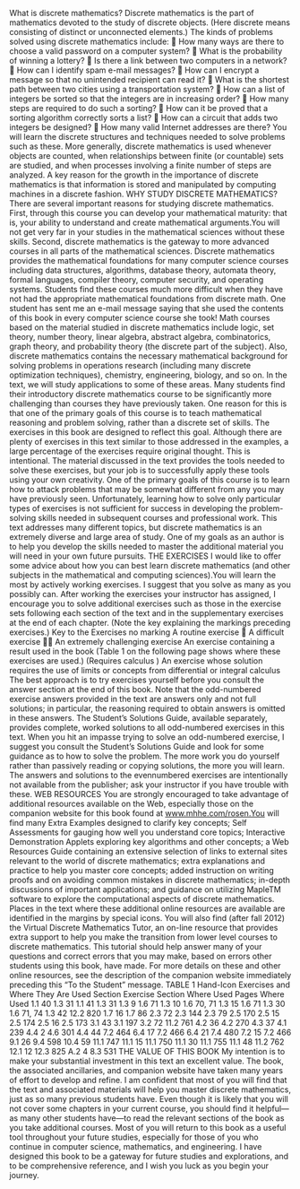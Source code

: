 What is discrete mathematics? Discrete mathematics is the part of mathematics devoted to
the study of discrete objects. (Here discrete means consisting of distinct or unconnected
elements.) The kinds of problems solved using discrete mathematics include:
 How many ways are there to choose a valid password on a computer system?
 What is the probability of winning a lottery?
 Is there a link between two computers in a network?
 How can I identify spam e-mail messages?
 How can I encrypt a message so that no unintended recipient can read it?
 What is the shortest path between two cities using a transportation system?
 How can a list of integers be sorted so that the integers are in increasing order?
 How many steps are required to do such a sorting?
 How can it be proved that a sorting algorithm correctly sorts a list?
 How can a circuit that adds two integers be designed?
 How many valid Internet addresses are there?
You will learn the discrete structures and techniques needed to solve problems such as these.
More generally, discrete mathematics is used whenever objects are counted, when relationships
between finite (or countable) sets are studied, and when processes involving a finite number
of steps are analyzed. A key reason for the growth in the importance of discrete mathematics is
that information is stored and manipulated by computing machines in a discrete fashion.
WHY STUDY DISCRETE MATHEMATICS? There are several important reasons for
studying discrete mathematics. First, through this course you can develop your mathematical
maturity: that is, your ability to understand and create mathematical arguments.You will not get
very far in your studies in the mathematical sciences without these skills.
Second, discrete mathematics is the gateway to more advanced courses in all parts of
the mathematical sciences. Discrete mathematics provides the mathematical foundations for
many computer science courses including data structures, algorithms, database theory, automata
theory, formal languages, compiler theory, computer security, and operating systems. Students
find these courses much more difficult when they have not had the appropriate mathematical
foundations from discrete math. One student has sent me an e-mail message saying that she
used the contents of this book in every computer science course she took!
Math courses based on the material studied in discrete mathematics include logic, set theory,
number theory, linear algebra, abstract algebra, combinatorics, graph theory, and probability
theory (the discrete part of the subject).
Also, discrete mathematics contains the necessary mathematical background for solving
problems in operations research (including many discrete optimization techniques), chemistry,
engineering, biology, and so on. In the text, we will study applications to some of these areas.
Many students find their introductory discrete mathematics course to be significantly more
challenging than courses they have previously taken. One reason for this is that one of the
primary goals of this course is to teach mathematical reasoning and problem solving, rather
than a discrete set of skills. The exercises in this book are designed to reflect this goal. Although
there are plenty of exercises in this text similar to those addressed in the examples, a large
percentage of the exercises require original thought. This is intentional. The material discussed
in the text provides the tools needed to solve these exercises, but your job is to successfully
apply these tools using your own creativity. One of the primary goals of this course is to learn
how to attack problems that may be somewhat different from any you may have previously
seen. Unfortunately, learning how to solve only particular types of exercises is not sufficient for
success in developing the problem-solving skills needed in subsequent courses and professional
work. This text addresses many different topics, but discrete mathematics is an extremely diverse
and large area of study. One of my goals as an author is to help you develop the skills needed
to master the additional material you will need in your own future pursuits.
THE EXERCISES I would like to offer some advice about how you can best learn discrete
mathematics (and other subjects in the mathematical and computing sciences).You will learn the
most by actively working exercises. I suggest that you solve as many as you possibly can. After
working the exercises your instructor has assigned, I encourage you to solve additional exercises
such as those in the exercise sets following each section of the text and in the supplementary
exercises at the end of each chapter. (Note the key explaining the markings preceding exercises.)
Key to the Exercises
no marking A routine exercise
∗ A difficult exercise
∗∗ An extremely challenging exercise
An exercise containing a result used in the book (Table 1 on the
following page shows where these exercises are used.)
(Requires calculus ) An exercise whose solution requires the use of limits or concepts
from differential or integral calculus
The best approach is to try exercises yourself before you consult the answer section at the
end of this book. Note that the odd-numbered exercise answers provided in the text are answers
only and not full solutions; in particular, the reasoning required to obtain answers is omitted in
these answers. The Student’s Solutions Guide, available separately, provides complete, worked
solutions to all odd-numbered exercises in this text. When you hit an impasse trying to solve an
odd-numbered exercise, I suggest you consult the Student’s Solutions Guide and look for some
guidance as to how to solve the problem. The more work you do yourself rather than passively
reading or copying solutions, the more you will learn. The answers and solutions to the evennumbered
exercises are intentionally not available from the publisher; ask your instructor if you
have trouble with these.
WEB RESOURCES You are strongly encouraged to take advantage of additional resources
available on the Web, especially those on the companion website for this book found
at www.mhhe.com/rosen.You will find many Extra Examples designed to clarify key concepts;
Self Assessments for gauging how well you understand core topics; Interactive Demonstration
Applets exploring key algorithms and other concepts; a Web Resources Guide containing an
extensive selection of links to external sites relevant to the world of discrete mathematics; extra
explanations and practice to help you master core concepts; added instruction on writing proofs
and on avoiding common mistakes in discrete mathematics; in-depth discussions of important
applications; and guidance on utilizing MapleTM software to explore the computational aspects
of discrete mathematics. Places in the text where these additional online resources are available
are identified in the margins by special icons. You will also find (after fall 2012) the Virtual
Discrete Mathematics Tutor, an on-line resource that provides extra support to help you make
the transition from lower level courses to discrete mathematics. This tutorial should help answer
many of your questions and correct errors that you may make, based on errors other students
using this book, have made. For more details on these and other online resources, see the
description of the companion website immediately preceding this “To the Student” message.
TABLE 1 Hand-Icon Exercises and Where They Are Used
Section Exercise Section Where Used Pages Where Used
1.1 40 1.3 31
1.1 41 1.3 31
1.3 9 1.6 71
1.3 10 1.6 70, 71
1.3 15 1.6 71
1.3 30 1.6 71, 74
1.3 42 12.2 820
1.7 16 1.7 86
2.3 72 2.3 144
2.3 79 2.5 170
2.5 15 2.5 174
2.5 16 2.5 173
3.1 43 3.1 197
3.2 72 11.2 761
4.2 36 4.2 270
4.3 37 4.1 239
4.4 2 4.6 301
4.4 44 7.2 464
6.4 17 7.2 466
6.4 21 7.4 480
7.2 15 7.2 466
9.1 26 9.4 598
10.4 59 11.1 747
11.1 15 11.1 750
11.1 30 11.1 755
11.1 48 11.2 762
12.1 12 12.3 825
A.2 4 8.3 531
THE VALUE OF THIS BOOK My intention is to make your substantial investment in
this text an excellent value. The book, the associated ancillaries, and companion website have
taken many years of effort to develop and refine. I am confident that most of you will find that
the text and associated materials will help you master discrete mathematics, just as so many
previous students have. Even though it is likely that you will not cover some chapters in your
current course, you should find it helpful—as many other students have—to read the relevant
sections of the book as you take additional courses. Most of you will return to this book as a
useful tool throughout your future studies, especially for those of you who continue in computer
science, mathematics, and engineering. I have designed this book to be a gateway for future
studies and explorations, and to be comprehensive reference, and I wish you luck as you begin
your journey.